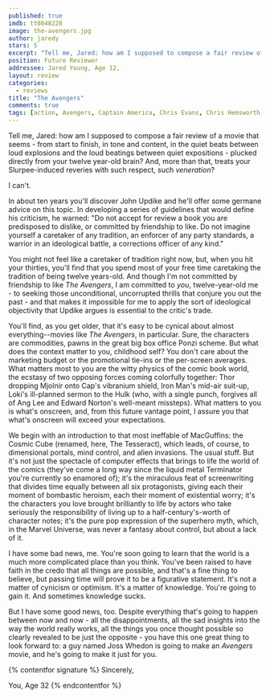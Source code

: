 ```yaml
---
published: true
imdb: tt0848228
image: the-avengers.jpg
author: jaredy
stars: 5
excerpt: "Tell me, Jared: how am I supposed to compose a fair review of a movie that seems &ndash; from start to finish, in tone and content, in the quiet beats between loud explosions and the loud beatings between quiet expositions &ndash; plucked directly from your twelve year-old brain? And, more than that, treats your Slurpee-induced reveries with such respect, such <em>veneration</em>?&nbsp;"
position: Future Reviewer
addressee: Jared Young, Age 12,
layout: review
categories:
  - reviews
title: "The Avengers"
comments: true
tags: [action, Avengers, Captain America, Chris Evans, Chris Hemsworth, comics, Hulk, Iron Man, Joss Whedon, Letters, Mark Ruffalo, Robert Downey Jr., Thor]
---
```

Tell me, Jared: how am I supposed to compose a fair review of a movie that seems - from start to finish, in tone and content, in the quiet beats between loud explosions and the loud beatings between quiet expositions - plucked directly from your twelve year-old brain? And, more than that, treats your Slurpee-induced reveries with such respect, such _veneration_? 

I can't.

In about ten years you'll discover John Updike and he'll offer some germane advice on this topic. In developing a series of guidelines that would define his criticism, he warned: "Do not accept for review a book you are predisposed to dislike, or committed by friendship to like. Do not imagine yourself a caretaker of any tradition, an enforcer of any party standards, a warrior in an ideological battle, a corrections officer of any kind."

You might not feel like a caretaker of tradition right now, but, when you hit your thirties, you'll find that you spend most of your free time caretaking the tradition of being twelve years-old. And though I'm not committed by friendship to like _The Avengers_, I am committed to _you_, twelve-year-old me - to seeking those unconditional, uncorrupted thrills that conjure you out the past - and that makes it impossible for me to apply the sort of ideological objectivity that Updike argues is essential to the critic's trade.  

You'll find, as you get older, that it's easy to be cynical about almost everything--movies like _The Avengers_, in particular. Sure, the characters are commodities, pawns in the great big box office Ponzi scheme. But what does the context matter to you, childhood self? You don't care about the marketing budget or the promotional tie-ins or the per-screen averages. What matters most to you are the witty physics of the comic book world, the ecstasy of two opposing forces coming colorfully together: Thor dropping Mjolnir onto Cap's vibranium shield, Iron Man's mid-air suit-up, Loki's ill-planned sermon to the Hulk (who, with a single punch, forgives all of Ang Lee and Edward Norton's well-meant missteps). What matters to you is what's onscreen, and, from this future vantage point, I assure you that what's onscreen will exceed your expectations.

We begin with an introduction to that most ineffable of MacGuffins: the Cosmic Cube (renamed, here, The Tesseract), which leads, of course, to dimensional portals, mind control, and alien invasions. The usual stuff. But it's not just the spectacle of computer effects that brings to life the world of the comics (they've come a long way since the liquid metal Terminator you're currently so enamored of); it's the miraculous feat of screenwriting that divides time equally between all six protagonists, giving each their moment of bombastic heroism, each their moment of existential worry; it's the characters you love brought brilliantly to life by actors who take seriously the responsibility of living up to a half-century's-worth of character notes; it's the pure pop expression of the superhero myth, which, in the Marvel Universe, was never a fantasy about control, but about a lack of it.  

I have some bad news, me. You're soon going to learn that the world is a much more complicated place than you think. You've been raised to have faith in the credo that all things are possible, and that's a fine thing to believe, but passing time will prove it to be a figurative statement.  It's not a matter of cynicism or optimism. It's a matter of knowledge. You're going to gain it. And sometimes knowledge sucks. 

But I have some good news, too. Despite everything that's going to happen between now and now - all the disappointments, all the sad insights into the way the world really works, all the things you once thought possible so clearly revealed to be just the opposite - you have this one great thing to look forward to: a guy named Joss Whedon is going to make an _Avengers_ movie, and he's going to make it just for you.

{% contentfor signature %}
Sincerely,

You, Age 32
{% endcontentfor %}